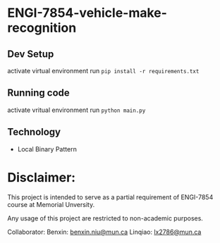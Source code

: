 # ENGI-7854-vehicle-make-recognition

## Dev Setup
activate virtual environment
run `pip install -r requirements.txt`

## Running code

activate vritual environment
run `python main.py`

## Technology
* Local Binary Pattern


# Disclaimer:
 This project is intended to serve as a partial requirement of ENGI-7854 course at Memorial Unversity.
 
 Any usage of this project are restricted to non-academic purposes.
 
 Collaborator: Benxin: benxin.niu@mun.ca
               Linqiao: lx2786@mun.ca
